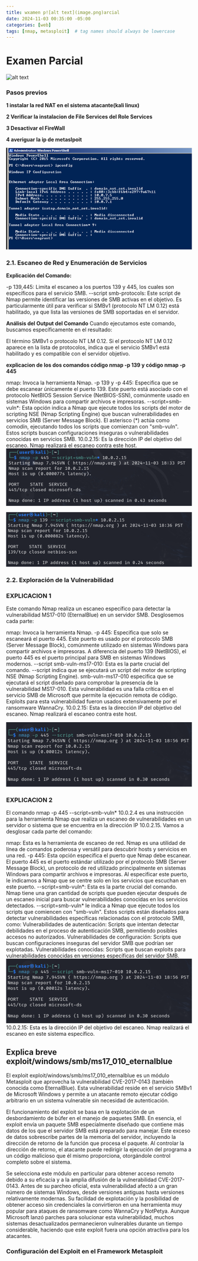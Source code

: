```yaml
---
title: wxamen p![alt text](image.png)arcial
date: 2024-11-03 00:35:00 -05:00
categories: [web]
tags: [nmap, metasploit]  # tag names should always be lowercase
---
```


# Examen Parcial

![alt text](/assets/image-1.png)

### Pasos previos


**1 instalar la red NAT en el sistema atacante(kali linux)** 


**2 Verificar la instalacion de File Services del Role Services**



**3 Desactivar el FireWall**



**4 averiguar la ip de metaslpoit**

![alt text](assets/image/ipconfig.png)


### 2.1. Escaneo de Red y Enumeración de Servicios

**Explicación del Comando:**

-p 139,445: Limita el escaneo a los puertos 139 y 445, los cuales son específicos para el servicio SMB.
--script smb-protocols: Este script de Nmap permite identificar las versiones de SMB activas en el objetivo. Es particularmente útil para verificar si SMBv1 (protocolo NT LM 0.12) está habilitado, ya que lista las versiones de SMB soportadas en el servidor.

**Análisis del Output del Comando**
Cuando ejecutamos este comando, buscamos específicamente en el resultado:

El término SMBv1 o protocolo NT LM 0.12.
Si el protocolo NT LM 0.12 aparece en la lista de protocolos, indica que el servicio SMBv1 está habilitado y es compatible con el servidor objetivo.


**explicacion de los dos comandos código nmap -p 139 y código nmap -p 445**

nmap: Invoca la herramienta Nmap.
-p 139 y -p 445: Especifica que se debe escanear únicamente el puerto 139. Este puerto está asociado con el protocolo NetBIOS Session Service (NetBIOS-SSN), comúnmente usado en sistemas Windows para compartir archivos e impresoras.
--script=smb-vuln*: Esta opción indica a Nmap que ejecute todos los scripts del motor de scripting NSE (Nmap Scripting Engine) que buscan vulnerabilidades en servicios SMB (Server Message Block). El asterisco (*) actúa como comodín, ejecutando todos los scripts que comienzan con "smb-vuln". Estos scripts buscan configuraciones inseguras o vulnerabilidades conocidas en servicios SMB.
10.0.2.15: Es la dirección IP del objetivo del escaneo. Nmap realizará el escaneo contra este host.
![alt text](assets/image/code1.png)

![alt text](assets/image/code2.png)


### 2.2. Exploración de la Vulnerabilidad 

###  EXPLICACION 1
Este comando Nmap realiza un escaneo específico para detectar la vulnerabilidad MS17-010 (EternalBlue) en un servidor SMB. Desglosemos cada parte:

nmap: Invoca la herramienta Nmap.
-p 445: Especifica que solo se escaneará el puerto 445. Este puerto es usado por el protocolo SMB (Server Message Block), comúnmente utilizado en sistemas Windows para compartir archivos e impresoras. A diferencia del puerto 139 (NetBIOS), el puerto 445 es el puerto principal para SMB en sistemas Windows modernos.
--script smb-vuln-ms17-010: Esta es la parte crucial del comando. --script indica que se ejecutará un script del motor de scripting NSE (Nmap Scripting Engine). smb-vuln-ms17-010 especifica que se ejecutará el script diseñado para comprobar la presencia de la vulnerabilidad MS17-010. Esta vulnerabilidad es una falla crítica en el servicio SMB de Microsoft que permite la ejecución remota de código. Exploits para esta vulnerabilidad fueron usados extensivamente por el ransomware WannaCry.
10.0.2.15: Esta es la dirección IP del objetivo del escaneo. Nmap realizará el escaneo contra este host.

![alt text](assets/image/code3.png)


###  EXPLICACION 2

El comando nmap -p 445 --script=smb-vuln* 10.0.2.4 es una instrucción para la herramienta Nmap que realiza un escaneo de vulnerabilidades en un servidor o sistema que se encuentra en la dirección IP 10.0.2.15. Vamos a desglosar cada parte del comando:

nmap: Esta es la herramienta de escaneo de red. Nmap es una utilidad de línea de comandos poderosa y versátil para descubrir hosts y servicios en una red.
-p 445: Esta opción especifica el puerto que Nmap debe escanear. El puerto 445 es el puerto estándar utilizado por el protocolo SMB (Server Message Block), un protocolo de red utilizado principalmente en sistemas Windows para compartir archivos e impresoras. Al especificar este puerto, le indicamos a Nmap que se centre solo en los servicios que escuchan en este puerto.
--script=smb-vuln*: Esta es la parte crucial del comando. Nmap tiene una gran cantidad de scripts que pueden ejecutar después de un escaneo inicial para buscar vulnerabilidades conocidas en los servicios detectados. --script=smb-vuln* le indica a Nmap que ejecute todos los scripts que comiencen con "smb-vuln". Estos scripts están diseñados para detectar vulnerabilidades específicas relacionadas con el protocolo SMB, como:
Vulnerabilidades de autenticación: Scripts que intentan detectar debilidades en el proceso de autenticación SMB, permitiendo posibles accesos no autorizados.
Vulnerabilidades de configuración: Scripts que buscan configuraciones inseguras del servidor SMB que podrían ser explotadas.
Vulnerabilidades conocidas: Scripts que buscan exploits para vulnerabilidades conocidas en versiones específicas del servidor SMB.![alt text](image-2.png)
10.0.2.15: Esta es la dirección IP del objetivo del escaneo. Nmap realizará el escaneo en este sistema específico.


## Explica breve exploit/windows/smb/ms17_010_eternalblue
El exploit exploit/windows/smb/ms17_010_eternalblue es un módulo Metasploit que aprovecha la vulnerabilidad CVE-2017-0143 (también conocida como EternalBlue). Esta vulnerabilidad reside en el servicio SMBv1 de Microsoft Windows y permite a un atacante remoto ejecutar código arbitrario en un sistema vulnerable sin necesidad de autenticación.

El funcionamiento del exploit se basa en la explotación de un desbordamiento de búfer en el manejo de paquetes SMB. En esencia, el exploit envía un paquete SMB especialmente diseñado que contiene más datos de los que el servidor SMB está preparado para manejar. Este exceso de datos sobrescribe partes de la memoria del servidor, incluyendo la dirección de retorno de la función que procesa el paquete. Al controlar la dirección de retorno, el atacante puede redirigir la ejecución del programa a un código malicioso que él mismo proporciona, otorgándole control completo sobre el sistema.

Se selecciona este módulo en particular para obtener acceso remoto debido a su eficacia y a la amplia difusión de la vulnerabilidad CVE-2017-0143. Antes de su parcheo oficial, esta vulnerabilidad afectó a un gran número de sistemas Windows, desde versiones antiguas hasta versiones relativamente modernas. Su facilidad de explotación y la posibilidad de obtener acceso sin credenciales la convirtieron en una herramienta muy popular para ataques de ransomware como WannaCry y NotPetya. Aunque Microsoft lanzó parches para solucionar esta vulnerabilidad, muchos sistemas desactualizados permanecieron vulnerables durante un tiempo considerable, haciendo que este exploit fuera una opción atractiva para los atacantes.


### Configuración del Exploit en el Framework Metasploit


